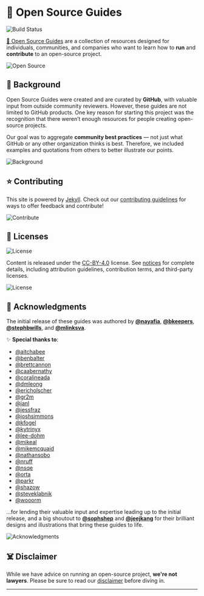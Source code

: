 # 🚀 Open Source Guides

![Build Status](https://github.com/github/opensource.guide/workflows/GitHub%20Actions%20CI/badge.svg)

[🔗 Open Source Guides](https://opensource.guide/) are a collection of resources designed for individuals, communities, and companies who want to learn how to **run** and **contribute** to an open-source project.

![Open Source](https://user-images.githubusercontent.com/74038190/212284100-561aa473-3905-4a80-b561-0d28506553ee.gif)

## 🥷 Background

Open Source Guides were created and are curated by **GitHub**, with valuable input from outside community reviewers. However, these guides are not limited to GitHub products. One key reason for starting this project was the recognition that there weren’t enough resources for people creating open-source projects.

Our goal was to aggregate **community best practices** — not just what GitHub or any other organization thinks is best. Therefore, we included examples and quotations from others to better illustrate our points.

![Background](https://user-images.githubusercontent.com/74038190/212284100-561aa473-3905-4a80-b561-0d28506553ee.gif)

## ⭐️ Contributing

This site is powered by [Jekyll](https://jekyllrb.com/). Check out our [contributing guidelines](/CONTRIBUTING.md) for ways to offer feedback and contribute!

![Contribute](https://github.com/user-attachments/assets/11397e7a-5810-4fcf-9cae-7b3d5b1a2d6a)

## 📝 Licenses

![License](https://github.com/user-attachments/assets/ad6b9cea-d094-4e54-8525-eafc6d5bcd74)

Content is released under the [CC-BY-4.0](https://creativecommons.org/licenses/by/4.0/) license. See [notices](notices.md) for complete details, including attribution guidelines, contribution terms, and third-party licenses.

![License](https://user-images.githubusercontent.com/74038190/212284100-561aa473-3905-4a80-b561-0d28506553ee.gif)

## 🫡 Acknowledgments

The initial release of these guides was authored by **[@nayafia][1]**, **[@bkeepers][2]**, **[@stephbwills][3]**, and **[@mlinksva][4]**.

✨ **Special thanks to**:
- [@aitchabee][5]
- [@benbalter][6]
- [@brettcannon][7]
- [@caabernathy][8]
- [@coralineada][9]
- [@dmleong][10]
- [@ericholscher][11]
- [@gr2m][12]
- [@janl][13]
- [@jessfraz][14]
- [@joshsimmons][15]
- [@kfogel][16]
- [@kytrinyx][17]
- [@lee-dohm][18]
- [@mikeal][19]
- [@mikemcquaid][20]
- [@nathansobo][21]
- [@nruff][22]
- [@nsqe][23]
- [@orta][24]
- [@parkr][25]
- [@shazow][26]
- [@steveklabnik][27]
- [@wooorm][28]

...for lending their valuable input and expertise leading up to the initial release, and a big shoutout to **[@sophshep][29]** and **[@jeejkang][30]** for their brilliant designs and illustrations that bring these guides to life.

![Acknowledgments](https://user-images.githubusercontent.com/74038190/212284100-561aa473-3905-4a80-b561-0d28506553ee.gif)

## ☠️ Disclaimer

While we have advice on running an open-source project, **we're not lawyers**. Please be sure to read our [disclaimer](notices.md#legal-disclaimer) before diving in.

---

[1]:https://github.com/nayafia  
[2]:https://github.com/bkeepers  
[3]:https://github.com/stephbwills  
[4]:https://github.com/mlinksva  
[5]:https://github.com/aitchabee  
[6]:https://github.com/benbalter  
[7]:https://github.com/brettcannon  
[8]:https://github.com/caabernathy  
[9]:https://github.com/CoralineAda  
[10]:https://github.com/dmleong  
[11]:https://github.com/ericholscher  
[12]:https://github.com/gr2m  
[13]:https://github.com/janl  
[14]:https://github.com/jessfraz  
[15]:https://github.com/joshsimmons  
[16]:https://github.com/kfogel  
[17]:https://github.com/kytrinyx  
[18]:https://github.com/lee-dohm  
[19]:https://github.com/mikeal  
[20]:https://github.com/MikeMcQuaid  
[21]:https://github.com/nathansobo  
[22]:https://github.com/nruff  
[23]:https://github.com/nsqe  
[24]:https://github.com/orta  
[25]:https://github.com/parkr  
[26]:https://github.com/shazow  
[27]:https://github.com/steveklabnik  
[28]:https://github.com/wooorm  
[29]:https://github.com/sophshep  
[30]:https://github.com/jeejkang  
